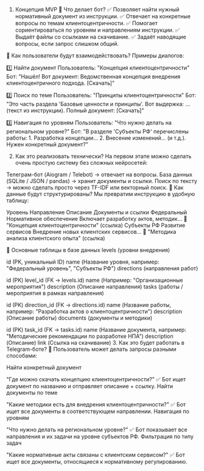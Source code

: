 1. Концепция MVP
🔹 Что делает бот?
✅ Позволяет найти нужный нормативный документ из инструкции.
✅ Отвечает на конкретные вопросы по темам клиентоцентричности.
✅ Помогает сориентироваться по уровням и направлениям инструкции.
✅ Выдаёт файлы со ссылками на скачивание.
✅ Задаёт наводящие вопросы, если запрос слишком общий.

🔹 Как пользователи будут взаимодействовать?
Примеры диалогов:

1️⃣ Найти документ
Пользователь: "Концепция клиентоцентричности"
Бот: "Нашёл! Вот документ: Ведомственная концепция внедрения клиентоцентричного подхода. [Скачать]"

2️⃣ Поиск по теме
Пользователь: "Принципы клиентоцентричности"
Бот: "Это часть раздела 'Базовые ценности и принципы'. Вот выдержка: ... (текст из инструкции). Полный документ: [Скачать]"

3️⃣ Навигация по уровням
Пользователь: "Что нужно делать на региональном уровне?"
Бот: "В разделе 'Субъекты РФ' перечислены работы: 1. Разработка концепции… 2. Внесение изменений… (и т.д.). Нужен конкретный документ?"

2. Как это реализовать технически?
На первом этапе можно сделать очень простую систему без сложных нейросетей:

Телеграм-бот (Aiogram / Telebot) → отвечает на вопросы.
База данных (SQLite / JSON / pandas) → хранит документы и ссылки.
Поиск по тексту → можно сделать просто через TF-IDF или векторный поиск.
🔹 Как данные будут структурированы?
Мы превратим инструкцию в удобную таблицу:

Уровень	Направление	Описание	Документы и ссылки
Федеральный	Нормативное обеспечение	Включает разработку актов, методик...	📄 "Концепция клиентоцентричности" (ссылка)
Субъекты РФ	Развитие сервисов	Внедрение новых клиентских сервисов...	📄 "Методика анализа клиентского опыта" (ссылка)






🔹 Основные таблицы в базе данных
levels (уровни внедрения)

id (PK, уникальный ID)
name (Название уровня, например: "Федеральный уровень", "Субъекты РФ")
directions (направления работ)

id (PK)
level_id (FK → levels.id)
name (Например: "Организационные мероприятия")
description (Описание направления)
tasks (работы / мероприятия в рамках направления)

id (PK)
direction_id (FK → directions.id)
name (Название работы, например: "Разработка актов о клиентоцентричности")
description (Описание работы)
documents (документы и методики)

id (PK)
task_id (FK → tasks.id)
name (Название документа, например: "Методические рекомендации по разработке НПА")
description (Описание)
link (Ссылка на скачивание)
3. Как это будет работать в Telegram-боте?
🔹 Пользователь может делать запросы разными способами:

Найти конкретный документ

"Где можно скачать концепцию клиентоцентричности?"
✅ Бот ищет документ по названию и отправляет описание + ссылку.
Найти документы по теме

"Какие методики есть для внедрения клиентоцентричности?"
✅ Бот ищет все документы в соответствующем направлении.
Навигация по уровням

"Что нужно делать на региональном уровне?"
✅ Бот показывает все направления и их задачи на уровне субъектов РФ.
Фильтрация по типу задач

"Какие нормативные акты связаны с клиентским сервисом?"
✅ Бот ищет все документы, относящиеся к нормативному регулированию.


